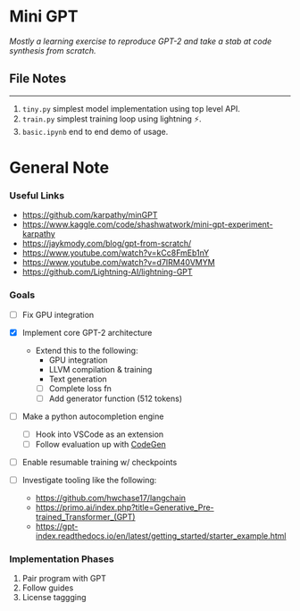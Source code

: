 # Mini GPT
*Mostly a learning exercise to reproduce GPT-2 and take a stab at code synthesis from scratch.* 

## File Notes
---
1. `tiny.py` simplest model implementation using top level API.
2. `train.py` simplest training loop using lightning ⚡.
3. `basic.ipynb` end to end demo of usage.





# General Note

### Useful Links
* https://github.com/karpathy/minGPT
* https://www.kaggle.com/code/shashwatwork/mini-gpt-experiment-karpathy
* https://jaykmody.com/blog/gpt-from-scratch/
* https://www.youtube.com/watch?v=kCc8FmEb1nY
* https://www.youtube.com/watch?v=d7IRM40VMYM
* https://github.com/Lightning-AI/lightning-GPT

### Goals
* [ ] Fix GPU integration
* [x] Implement core GPT-2 architecture 
  * Extend this to the following:
    * GPU integration
    * LLVM compilation & training
    * Text generation
    * [ ] Complete loss fn
    * [ ] Add generator function (512 tokens)
* [ ] Make a python autocompletion engine
  * [ ] Hook into VSCode as an extension
  * [ ] Follow evaluation up with [CodeGen](https://github.com/salesforce/CodeGen)
* [ ] Enable resumable training w/ checkpoints

* [ ] Investigate tooling like the following:
  * https://github.com/hwchase17/langchain
  * https://primo.ai/index.php?title=Generative_Pre-trained_Transformer_(GPT)
  * https://gpt-index.readthedocs.io/en/latest/getting_started/starter_example.html


### Implementation Phases
1. Pair program with GPT
2. Follow guides
3. License taggging

